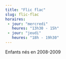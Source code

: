```yaml
---
title: "Flic flac"
slug: flic-flac
horaires:
 - jour: "mercredi"
   heures: "13h30 - 15h"
 - jour: "jeudi"
   heures: "18h - 19h30"
---
```

Enfants nés en 2008-2009
